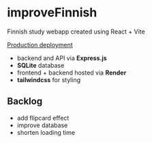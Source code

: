 # improveFinnish

Finnish study webapp created using React + Vite

[Production deployment](https://improvefinnish-frontend.onrender.com/)

- backend and API via **Express.js**
- **SQLite** database
- frontend + backend hosted via **Render**
- **tailwindcss** for styling

## Backlog

- add flipcard effect
- improve database
- shorten loading time
